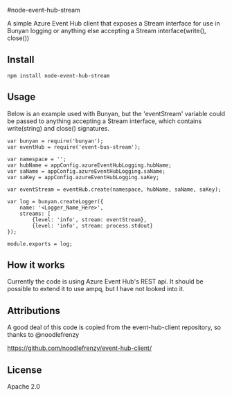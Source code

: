#node-event-hub-stream

A simple Azure Event Hub client that exposes a Stream interface for use in Bunyan logging or anything else accepting a Stream interface(write(), close())

## Install

    npm install node-event-hub-stream

## Usage

Below is an example used with Bunyan, but the 'eventStream' variable could be passed to anything accepting a Stream interface, which contains write(string) and close() signatures.

    var bunyan = require('bunyan');
    var eventHub = require('event-bus-stream');

    var namespace = '';
    var hubName = appConfig.azureEventHubLogging.hubName;
    var saName = appConfig.azureEventHubLogging.saName;
    var saKey = appConfig.azureEventHubLogging.saKey;

    var eventStream = eventHub.create(namespace, hubName, saName, saKey);

    var log = bunyan.createLogger({
        name: '<Logger_Name_Here>',
        streams: [
            {level: 'info', stream: eventStream},
            {level: 'info', stream: process.stdout}
    });

    module.exports = log;
    
## How it works

Currently the code is using Azure Event Hub's REST api. It should be possible to extend it to use ampq, but I have not looked into it.

## Attributions

A good deal of this code is copied from the event-hub-client repository, so thanks to @noodlefrenzy

https://github.com/noodlefrenzy/event-hub-client/

## License

Apache 2.0